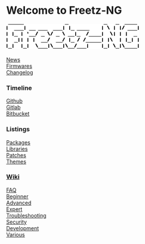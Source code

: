# Welcome to Freetz-NG
[![Freetz-NG](screenshots/000-XXX_Freetz-NG_trans.png "Freetz-NG")](#)<br>
<br>
[News](NEWS.md)<br>
[Firmwares](FIRMWARES.md)<br>
[Changelog](CHANGELOG.md)<br>

### Timeline
[Github](https://github.com/Freetz-NG/freetz-ng/commits/master)<br>
[Gitlab](https://gitlab.com/Freetz-NG/freetz-ng/commits/master)<br>
[Bitbucket](https://bitbucket.org/Freetz-NG/freetz-ng/commits/branch/master)<br>

### Listings
[Packages](make/README.md)<br>
[Libraries](libs/README.md)<br>
[Patches](patches/README.md)<br>
[Themes](themes/README.md)<br>

### [Wiki](wiki/README.md)

[//]: # ( WikiDYN )

[FAQ](wiki/00_FAQ/README.md)<br>
[Beginner](wiki/10_Beginner/README.md)<br>
[Advanced](wiki/20_Advanced/README.md)<br>
[Expert](wiki/30_Expert/README.md)<br>
[Troubleshooting](wiki/40_Troubleshooting/README.md)<br>
[Security](wiki/50_Security/README.md)<br>
[Development](wiki/60_Development/README.md)<br>
[Various](wiki/70_Various/README.md)<br>

[//]: # ( WikiEND )


